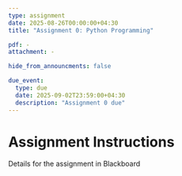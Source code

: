 ```yaml
---
type: assignment
date: 2025-08-26T00:00:00+04:30
title: "Assignment 0: Python Programming"

pdf: -
attachment: -

hide_from_announcments: false

due_event: 
  type: due
  date: 2025-09-02T23:59:00+04:30
  description: "Assignment 0 due"
---
```


# Assignment Instructions

Details for the assignment in Blackboard
